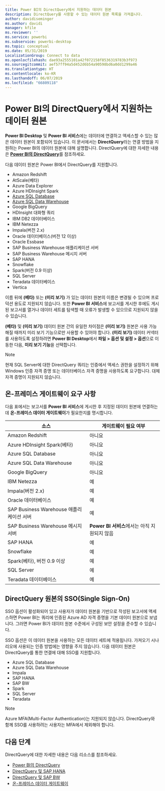 ```yaml
---
title: Power BI의 DirectQuery에서 지원하는 데이터 원본
description: DirectQuery를 사용할 수 있는 데이터 원본 목록을 가져옵니다.
author: davidiseminger
ms.author: davidi
manager: kfile
ms.reviewer: ''
ms.service: powerbi
ms.subservice: powerbi-desktop
ms.topic: conceptual
ms.date: 05/31/2019
LocalizationGroup: Connect to data
ms.openlocfilehash: dae93a2555101a42f072158f8536319783b3f973
ms.sourcegitcommit: aef57ff94a5d452d6b54a90598bd6a0dd1299a46
ms.translationtype: HT
ms.contentlocale: ko-KR
ms.lasthandoff: 06/07/2019
ms.locfileid: "66809118"
---
```

# <a name="data-sources-supported-by-directquery-in-power-bi"></a>Power BI의 DirectQuery에서 지원하는 데이터 원본

**Power BI Desktop** 및 **Power BI 서비스**에는 데이터에 연결하고 액세스할 수 있는 많은 데이터 원본이 포함되어 있습니다. 이 문서에서는 **DirectQuery**라는 연결 방법을 지원하는 Power BI의 데이터 원본에 대해 설명합니다. DirectQuery에 대한 자세한 내용은 [**Power BI의 DirectQuery**](desktop-directquery-about.md)를 참조하세요.

다음 데이터 원본은 Power BI에서 DirectQuery를 지원합니다.

* Amazon Redshift
* AtScale(베타)
* Azure Data Explorer
* Azure HDInsight Spark
* [Azure SQL Database](service-azure-sql-database-with-direct-connect.md)
* [Azure SQL Data Warehouse](service-azure-sql-data-warehouse-with-direct-connect.md)
* Google BigQuery
* HDInsight 대화형 쿼리
* IBM DB2 데이터베이스
* IBM Netezza
* Impala(버전 2.x)
* Oracle 데이터베이스(버전 12 이상)
* Oracle Essbase
* SAP Business Warehouse 애플리케이션 서버
* SAP Business Warehouse 메시지 서버
* SAP HANA
* Snowflake
* Spark(버전 0.9 이상)
* SQL Server
* Teradata 데이터베이스
* Vertica

이름 뒤에 **(베타)** 또는 **(미리 보기)** 가 있는 데이터 원본의 이름은 변경될 수 있으며 프로덕션 용도로 지원되지 않습니다. 또한 **Power BI 서비스**에 보고서를 게시한 후에도 게시된 보고서를 열거나 데이터 세트를 탐색할 때 오류가 발생할 수 있으므로 지원되지 않을 수 있습니다.

**(베타)** 및 **(미리 보기)** 데이터 원본 간의 유일한 차이점은 **(미리 보기)** 원본은 사용 가능해질 때까지 미리 보기 기능으로만 사용할 수 있어야 합니다. **(미리 보기)** 데이터 커넥터를 사용하도록 설정하려면 **Power BI Desktop**에서 **파일 > 옵션 및 설정 > 옵션**으로 이동한 다음, **미리 보기 기능**을 선택합니다.

> [!NOTE]
> 현재 SQL Server에 대한 DirectQuery 쿼리는 인증에서 액세스 권한을 설정하기 위해 Windows 인증 자격 증명 또는 데이터베이스 자격 증명을 사용하도록 요구합니다. 대체 자격 증명이 지원되지 않습니다.
>

## <a name="on-premises-gateway-requirements"></a>온-프레미스 게이트웨이 요구 사항
다음 표에서는 보고서를 **Power BI 서비스**에 게시한 후 지정된 데이터 원본에 연결하는 데 **온-프레미스 데이터 게이트웨이**가 필요한지를 명시합니다.

| 소스 | 게이트웨이 필요 여부 |
| --- | --- |
| Amazon Redshift |아니요 |
| Azure HDInsight Spark(베타) |아니요 |
| Azure SQL Database |아니요 |
| Azure SQL Data Warehouse |아니요 |
| Google BigQuery |아니요 |
| IBM Netezza |예 |
| Impala(버전 2.x) |예 |
| Oracle 데이터베이스 |예 |
| SAP Business Warehouse 애플리케이션 서버 |예 |
| SAP Business Warehouse 메시지 서버 |**Power BI 서비스**에서는 아직 지원되지 않음 |
| SAP HANA |예 |
| Snowflake |예 |
| Spark(베타), 버전 0.9 이상 |예 |
| SQL Server |예 |
| Teradata 데이터베이스 |예 |

## <a name="single-sign-on-sso-for-directquery-sources"></a>DirectQuery 원본의 SSO(Single Sign-On)

SSO 옵션이 활성화되어 있고 사용자가 데이터 원본을 기반으로 작성된 보고서에 액세스하면 Power BI는 쿼리에 인증된 Azure AD 자격 증명을 기본 데이터 원본으로 보냅니다. 그러면 Power BI가 데이터 원본 수준에서 구성된 보안 설정을 준수할 수 있습니다.

SSO 옵션은 이 데이터 원본을 사용하는 모든 데이터 세트에 적용됩니다. 가져오기 시나리오에 사용되는 인증 방법에는 영향을 주지 않습니다. 다음 데이터 원본은 DirectQuery를 통한 연결에 대해 SSO를 지원합니다.

- Azure SQL Database
- Azure SQL Data Warehouse
- Impala
- SAP HANA
- SAP BW
- Spark
- SQL Server
- Teradata

> [!Note]
> Azure MFA(Multi-Factor Authentication)는 지원되지 않습니다. DirectQuery와 함께 SSO를 사용하려는 사용자는 MFA에서 제외해야 합니다.

## <a name="next-steps"></a>다음 단계
DirectQuery에 대한 자세한 내용은 다음 리소스를 참조하세요.

* [Power BI의 DirectQuery](desktop-directquery-about.md)
* [DirectQuery 및 SAP HANA](desktop-directquery-sap-hana.md)
* [DirectQuery 및 SAP BW](desktop-directquery-sap-bw.md)
* [온-프레미스 데이터 게이트웨이](service-gateway-onprem.md)

